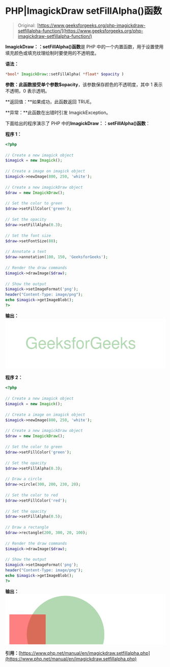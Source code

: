 # PHP|ImagickDraw setFillAlpha()函数

> Original: [https://www.geeksforgeeks.org/php-imagickdraw-setfillalpha-function/](https://www.geeksforgeeks.org/php-imagickdraw-setfillalpha-function/)

**ImagickDraw：：setFillAlpha()函数**是 PHP 中的一个内置函数，用于设置使用填充颜色或填充纹理绘制时要使用的不透明度。

**语法：**

```php
*bool* ImagickDraw::setFillAlpha( *float* $opacity )
```

**参数：**此函数接受单个参数**$opacity**，该参数保存颜色的不透明度，其中 1 表示不透明，0 表示透明。

**返回值：**如果成功，此函数返回 TRUE。

**异常：**此函数在出错时引发 ImagickException。

下面给出的程序演示了 PHP 中的**ImagickDraw：：setFillAlpha()函数**：

**程序 1：**

```php
<?php

// Create a new imagick object
$imagick = new Imagick();

// Create a image on imagick object
$imagick->newImage(800, 250, 'white');

// Create a new imagickDraw object
$draw = new ImagickDraw();

// Set the color to green
$draw->setFillColor('green');

// Set the opacity
$draw->setFillAlpha(0.3);

// Set the font size
$draw->setFontSize(80);

// Annotate a text
$draw->annotation(100, 150, 'GeeksforGeeks');

// Render the draw commands
$imagick->drawImage($draw);

// Show the output
$imagick->setImageFormat('png');
header("Content-Type: image/png");
echo $imagick->getImageBlob();
?>
```

**输出：**
![](img/38ff0642115da3fec576c8de14f4c27d.png)

**程序 2：**

```php
<?php

// Create a new imagick object
$imagick = new Imagick();

// Create a image on imagick object
$imagick->newImage(800, 250, 'white');

// Create a new imagickDraw object
$draw = new ImagickDraw();

// Set the color to green
$draw->setFillColor('green');

// Set the opacity
$draw->setFillAlpha(0.3);

// Draw a circle
$draw->circle(300, 200, 230, 20);

// Set the color to red
$draw->setFillColor('red');

// Set the opacity
$draw->setFillAlpha(0.5);

// Draw a rectangle
$draw->rectangle(200, 300, 20, 100);

// Render the draw commands
$imagick->drawImage($draw);

// Show the output
$imagick->setImageFormat('png');
header("Content-Type: image/png");
echo $imagick->getImageBlob();
?>
```

**输出：**
![](img/23b4692a6bc1d4e51fb0fff342e70c1c.png)

**引用：**[https://www.php.net/manual/en/imagickdraw.setfillalpha.php](https://www.php.net/manual/en/imagickdraw.setfillalpha.php)